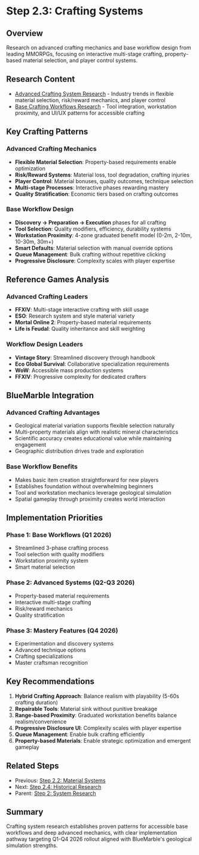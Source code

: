 # Step 2.3: Crafting Systems

## Overview

Research on advanced crafting mechanics and base workflow design from leading MMORPGs, focusing on interactive multi-stage crafting, property-based material selection, and player control systems.

## Research Content

- [Advanced Crafting System Research](advanced-crafting-system-research.md) - Industry trends in flexible material selection, risk/reward mechanics, and player control
- [Base Crafting Workflows Research](base-crafting-workflows-research.md) - Tool integration, workstation proximity, and UI/UX patterns for accessible crafting

## Key Crafting Patterns

### Advanced Crafting Mechanics
- **Flexible Material Selection**: Property-based requirements enable optimization
- **Risk/Reward Systems**: Material loss, tool degradation, crafting injuries
- **Player Control**: Material bonuses, quality outcomes, technique selection
- **Multi-stage Processes**: Interactive phases rewarding mastery
- **Quality Stratification**: Economic tiers based on crafting outcomes

### Base Workflow Design
- **Discovery → Preparation → Execution** phases for all crafting
- **Tool Selection**: Quality modifiers, efficiency, durability systems
- **Workstation Proximity**: 4-zone graduated benefit model (0-2m, 2-10m, 10-30m, 30m+)
- **Smart Defaults**: Material selection with manual override options
- **Queue Management**: Bulk crafting without repetitive clicking
- **Progressive Disclosure**: Complexity scales with player expertise

## Reference Games Analysis

### Advanced Crafting Leaders
- **FFXIV**: Multi-stage interactive crafting with skill usage
- **ESO**: Research system and style material variety
- **Mortal Online 2**: Property-based material requirements
- **Life is Feudal**: Quality inheritance and skill weighting

### Workflow Design Leaders
- **Vintage Story**: Streamlined discovery through handbook
- **Eco Global Survival**: Collaborative specialization requirements
- **WoW**: Accessible mass production systems
- **FFXIV**: Progressive complexity for dedicated crafters

## BlueMarble Integration

### Advanced Crafting Advantages
- Geological material variation supports flexible selection naturally
- Multi-property materials align with realistic mineral characteristics
- Scientific accuracy creates educational value while maintaining engagement
- Geographic distribution drives trade and exploration

### Base Workflow Benefits
- Makes basic item creation straightforward for new players
- Establishes foundation without overwhelming beginners
- Tool and workstation mechanics leverage geological simulation
- Spatial gameplay through proximity creates world interaction

## Implementation Priorities

### Phase 1: Base Workflows (Q1 2026)
- Streamlined 3-phase crafting process
- Tool selection with quality modifiers
- Workstation proximity system
- Smart material selection

### Phase 2: Advanced Systems (Q2-Q3 2026)
- Property-based material requirements
- Interactive multi-stage crafting
- Risk/reward mechanics
- Quality stratification

### Phase 3: Mastery Features (Q4 2026)
- Experimentation and discovery systems
- Advanced technique options
- Crafting specializations
- Master craftsman recognition

## Key Recommendations

1. **Hybrid Crafting Approach**: Balance realism with playability (5-60s crafting duration)
2. **Repairable Tools**: Material sink without punitive breakage
3. **Range-based Proximity**: Graduated workstation benefits balance realism/convenience
4. **Progressive Disclosure UI**: Complexity scales with player expertise
5. **Queue Management**: Enable bulk crafting efficiently
6. **Property-based Materials**: Enable strategic optimization and emergent gameplay

## Related Steps

- Previous: [Step 2.2: Material Systems](../step-2.2-material-systems/)
- Next: [Step 2.4: Historical Research](../step-2.4-historical-research/)
- Parent: [Step 2: System Research](../)

## Summary

Crafting system research establishes proven patterns for accessible base workflows and deep advanced mechanics, with clear implementation pathway targeting Q1-Q4 2026 rollout aligned with BlueMarble's geological simulation strengths.
